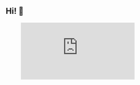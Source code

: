 ## Hi! 👋

<figure><embed src="https://wakatime.com/share/@1fb6ca9e-7779-4731-9b46-f3867b252927/7cc5ffcd-7ed4-4828-8f4d-44a6008cd85e.svg"></embed></figure>

<!--
**Gaelincho/gaelincho** is a ✨ _special_ ✨ repository because its `README.md` (this file) appears on your GitHub profile.

Here are some ideas to get you started:

- 🔭 I’m currently working on ...
- 🌱 I’m currently learning ...
- 👯 I’m looking to collaborate on ...
- 🤔 I’m looking for help with ...
- 💬 Ask me about ...
- 📫 How to reach me: ...
- 😄 Pronouns: ...
- ⚡ Fun fact: ...
-->
